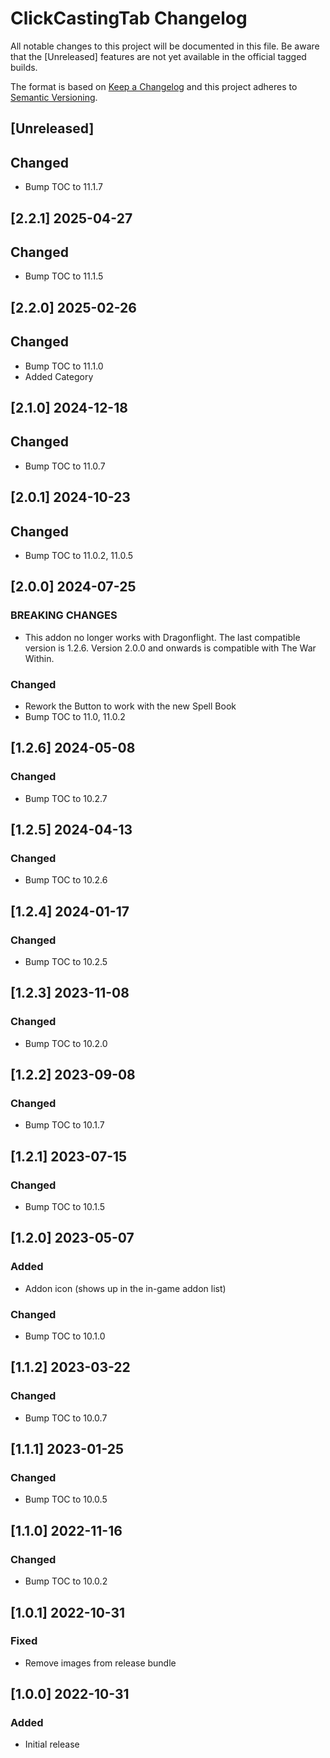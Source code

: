 # ClickCastingTab Changelog
All notable changes to this project will be documented in this file. Be aware that the [Unreleased] features are not yet available in the official tagged builds.

The format is based on [Keep a Changelog](http://keepachangelog.com/) and this project adheres to [Semantic Versioning](http://semver.org/).

## [Unreleased]
## Changed
- Bump TOC to 11.1.7

## [2.2.1] 2025-04-27
## Changed
- Bump TOC to 11.1.5

## [2.2.0] 2025-02-26
## Changed
- Bump TOC to 11.1.0
- Added Category

## [2.1.0] 2024-12-18
## Changed
- Bump TOC to 11.0.7

## [2.0.1] 2024-10-23
## Changed
- Bump TOC to 11.0.2, 11.0.5

## [2.0.0] 2024-07-25
### BREAKING CHANGES
- This addon no longer works with Dragonflight. The last compatible version is 1.2.6.
  Version 2.0.0 and onwards is compatible with The War Within.

### Changed
- Rework the Button to work with the new Spell Book
- Bump TOC to 11.0, 11.0.2

## [1.2.6] 2024-05-08
### Changed
- Bump TOC to 10.2.7

## [1.2.5] 2024-04-13
### Changed
- Bump TOC to 10.2.6

## [1.2.4] 2024-01-17
### Changed
- Bump TOC to 10.2.5

## [1.2.3] 2023-11-08
### Changed
- Bump TOC to 10.2.0

## [1.2.2] 2023-09-08
### Changed
- Bump TOC to 10.1.7

## [1.2.1] 2023-07-15
### Changed
- Bump TOC to 10.1.5

## [1.2.0] 2023-05-07
### Added
- Addon icon (shows up in the in-game addon list)

### Changed
- Bump TOC to 10.1.0

## [1.1.2] 2023-03-22
### Changed
- Bump TOC to 10.0.7

## [1.1.1] 2023-01-25
### Changed
- Bump TOC to 10.0.5

## [1.1.0] 2022-11-16
### Changed
- Bump TOC to 10.0.2

## [1.0.1] 2022-10-31
### Fixed
- Remove images from release bundle

## [1.0.0] 2022-10-31
### Added
- Initial release
